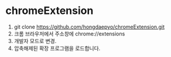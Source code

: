 # chromeExtension
1. git clone https://github.com/hongdaepyo/chromeExtension.git
2. 크롬 브라우저에서 주소창에
   chrome://extensions
3. 개발자 모드로 변경.
4. 압축해제된 확장 프로그램을 로드합니다.
